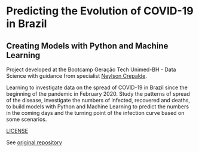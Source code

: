# Predicting the Evolution of COVID-19 in Brazil

## Creating Models with Python and Machine Learning

Project developed at the Bootcamp Geração Tech Unimed-BH - Data Science with guidance from specialist [Neylson Crepalde](github.com/neylsoncrepalde/ "Neylson Crepalde").

Learning to investigate data on the spread of COVID-19 in Brazil since the beginning of the pandemic in February 2020. Study the patterns of spread of the disease, investigate the numbers of infected, recovered and deaths, to build models with Python and Machine Learning to predict the numbers in the coming days and the turning point of the infection curve based on some scenarios.

[LICENSE](/LICENSE)

See [original repository](http://github.com/neylsoncrepalde/projeto_eda_covid)
